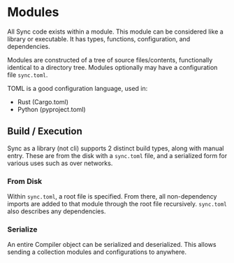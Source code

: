 # Modules

All Sync code exists within a module. This module can be considered like a library or executable. It has types, functions, configuration, and dependencies.

Modules are constructed of a tree of source files/contents, functionally identical to a directory tree. Modules optionally may have a configuration file `sync.toml`.

TOML is a good configuration language, used in:

- Rust (Cargo.toml)
- Python (pyproject.toml)

## Build / Execution

Sync as a library (not cli) supports 2 distinct build types, along with manual entry. These are from the disk with a `sync.toml` file, and a serialized form for various uses such as over networks.

### From Disk

Within `sync.toml`, a root file is specified. From there, all non-dependency imports are added to that module through the root file recursively. `sync.toml` also describes any dependencies.

### Serialize

An entire Compiler object can be serialized and deserialized. This allows sending a collection modules and configurations to anywhere.
